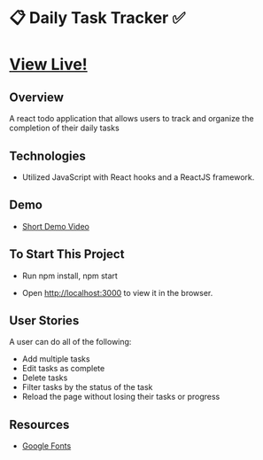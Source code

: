 # :clipboard: Daily Task Tracker :white_check_mark: 
# [View Live!](https://apang20.github.io/React-Todo-App/) 



## Overview
A react todo application that allows users to track and organize the completion of their daily tasks



## Technologies 
- Utilized JavaScript with React hooks and a ReactJS framework. 



## Demo

- [Short Demo Video](https://www.youtube.com/watch?v=bICelZx7GvA)


## To Start This Project
- Run npm install, npm start 

- Open [http://localhost:3000](http://localhost:3000) to view it in the browser.


## User Stories
A user can do all of the following: 
- Add multiple tasks
- Edit tasks as complete
- Delete tasks
- Filter tasks by the status of the task
- Reload the page without losing their tasks or progress



## Resources
- [Google Fonts](https://fonts.google.com/)
